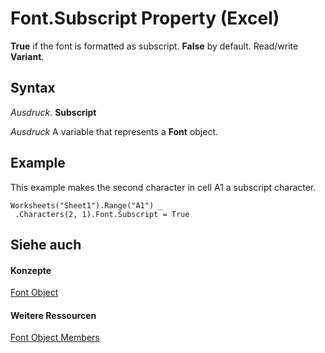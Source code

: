 
# Font.Subscript Property (Excel)

 **True** if the font is formatted as subscript. **False** by default. Read/write **Variant**.


## Syntax

 _Ausdruck_. **Subscript**

 _Ausdruck_ A variable that represents a **Font** object.


## Example

This example makes the second character in cell A1 a subscript character.


```
Worksheets("Sheet1").Range("A1") _ 
 .Characters(2, 1).Font.Subscript = True
```


## Siehe auch


#### Konzepte


[Font Object](f4788ba4-1c4c-2f03-4d73-194bc9316825.md)
#### Weitere Ressourcen


[Font Object Members](http://msdn.microsoft.com/library/537d89ae-59c5-0420-029a-32a2c385f02c%28Office.15%29.aspx)